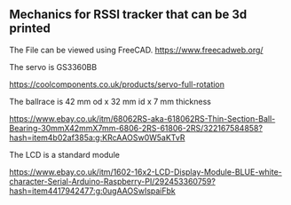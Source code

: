 
Mechanics for RSSI tracker that can be 3d printed
-------------------------------------------------

The File can be viewed using FreeCAD. https://www.freecadweb.org/


The servo is GS3360BB

https://coolcomponents.co.uk/products/servo-full-rotation


The ballrace is 42 mm od x 32 mm id x 7 mm thickness

https://www.ebay.co.uk/itm/68062RS-aka-618062RS-Thin-Section-Ball-Bearing-30mmX42mmX7mm-6806-2RS-61806-2RS/322167584858?hash=item4b02af385a:g:KRcAAOSw0W5aKTvR

The LCD is a standard module

https://www.ebay.co.uk/itm/1602-16x2-LCD-Display-Module-BLUE-white-character-Serial-Arduino-Raspberry-PI/292453360759?hash=item4417942477:g:0ugAAOSwIspaiFbk

